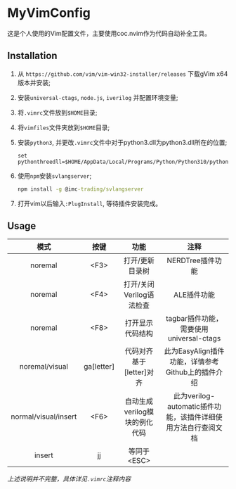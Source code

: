 # MyVimConfig

这是个人使用的Vim配置文件，主要使用coc.nvim作为代码自动补全工具。

## Installation

1. 从 `https://github.com/vim/vim-win32-installer/releases` 下载gVim x64版本并安装;
2. 安装`universal-ctags`, `node.js`, `iverilog` 并配置环境变量;
3. 将`.vimrc`文件放到`$HOME`目录;
4. 将`vimfiles`文件夹放到`$HOME`目录;
5. 安装`python3`, 并更改`.vimrc`文件中对于python3.dll为python3.dll所在的位置;

    ```vim
    set pythonthreedll=$HOME/AppData/Local/Programs/Python/Python310/python310.dll
    ```

6. 使用`npm`安装`svlangserver`;

    ```cmd
    npm install -g @imc-trading/svlangserver
    ```

7. 打开vim以后输入`:PlugInstall`, 等待插件安装完成。

## Usage

|模式|按键|功能|注释|
|:---:|:---:|:---:|:---:|
|noremal|\<F3>|打开/更新目录树|NERDTree插件功能|
|noremal|\<F4>|打开/关闭Verilog语法检查|ALE插件功能|
|noremal|\<F8>|打开显示代码结构|tagbar插件功能，需要使用universal-ctags|
|noremal/visual|ga[letter]|代码对齐基于[letter]对齐|此为EasyAlign插件功能，详情参考Github上的插件介绍|
|normal/visual/insert|\<F6>|自动生成verilog模块的例化代码|此为verilog-automatic插件功能，该插件详细使用方法自行查阅文档|
|insert|jj|等同于\<ESC>||

*上述说明并不完整，具体详见`.vimrc`注释内容*
